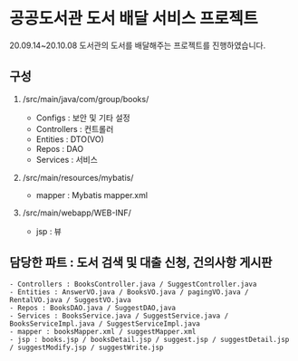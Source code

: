 # 공공도서관 도서 배달 서비스 프로젝트
  20.09.14~20.10.08 도서관의 도서를 배달해주는 프로젝트를 진행하였습니다.

## 구성
1. /src/main/java/com/group/books/
    - Configs : 보안 및 기타 설정
    - Controllers : 컨트롤러
    - Entities : DTO(VO)
    - Repos : DAO
    - Services : 서비스

2. /src/main/resources/mybatis/
    - mapper : Mybatis mapper.xml

3. /src/main/webapp/WEB-INF/
    - jsp : 뷰

## 담당한 파트 : 도서 검색 및 대출 신청, 건의사항 게시판
    - Controllers : BooksController.java / SuggestController.java
    - Entities : AnswerVO.java / BooksVO.java / pagingVO.java / RentalVO.java / SuggestVO.java
    - Repos : BooksDAO.java / SuggestDAO,java
    - Services : BooksService.java / SuggestService.java / BooksServiceImpl.java / SuggestServiceImpl.java
    - mapper : booksMapper.xml / suggestMapper.xml
    - jsp : books.jsp / booksDetail.jsp / suggest.jsp / suggestDetail.jsp / suggestModify.jsp / suggestWrite.jsp
